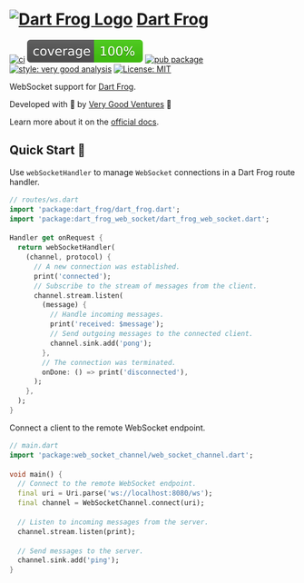 # [![Dart Frog Logo][logo]][dart_frog_link] [Dart Frog][dart_frog_link]

[![ci][ci_badge]][ci_link]
[![coverage][coverage_badge]][ci_link]
[![pub package][pub_badge]][pub_link]
[![style: very good analysis][very_good_analysis_badge]][very_good_analysis_link]
[![License: MIT][license_badge]][license_link]

WebSocket support for [Dart Frog][dart_frog_link].

Developed with 💙 by [Very Good Ventures][very_good_ventures_link] 🦄

Learn more about it on the [official docs][docs_link].

## Quick Start 🚀

Use `webSocketHandler` to manage `WebSocket` connections in a Dart Frog route handler.

```dart
// routes/ws.dart
import 'package:dart_frog/dart_frog.dart';
import 'package:dart_frog_web_socket/dart_frog_web_socket.dart';

Handler get onRequest {
  return webSocketHandler(
    (channel, protocol) {
      // A new connection was established.
      print('connected');
      // Subscribe to the stream of messages from the client.
      channel.stream.listen(
        (message) {
          // Handle incoming messages.
          print('received: $message');
          // Send outgoing messages to the connected client.
          channel.sink.add('pong');
        },
        // The connection was terminated.
        onDone: () => print('disconnected'),
      );
    },
  );
}
```

Connect a client to the remote WebSocket endpoint.

```dart
// main.dart
import 'package:web_socket_channel/web_socket_channel.dart';

void main() {
  // Connect to the remote WebSocket endpoint.
  final uri = Uri.parse('ws://localhost:8080/ws');
  final channel = WebSocketChannel.connect(uri);

  // Listen to incoming messages from the server.
  channel.stream.listen(print);

  // Send messages to the server.
  channel.sink.add('ping');
}
```

[ci_badge]: https://github.com/VeryGoodOpenSource/dart_frog/actions/workflows/dart_frog_web_socket.yaml/badge.svg?branch=main
[ci_link]: https://github.com/VeryGoodOpenSource/dart_frog/actions/workflows/dart_frog_web_socket.yaml
[coverage_badge]: https://raw.githubusercontent.com/VeryGoodOpenSource/dart_frog/main/packages/dart_frog_web_socket/coverage_badge.svg
[dart_frog_link]: https://github.com/verygoodopensource/dart_frog
[dart_frog_link]: https://github.com/verygoodopensource/dart_frog
[license_badge]: https://img.shields.io/badge/license-MIT-blue.svg
[license_link]: https://opensource.org/licenses/MIT
[logo]: https://raw.githubusercontent.com/VeryGoodOpenSource/dart_frog/alestiago/readme-single-logo/assets/dart_frog_logo.png
[pub_badge]: https://img.shields.io/pub/v/dart_frog_web_socket.svg
[pub_link]: https://pub.dartlang.org/packages/dart_frog_web_socket
[very_good_analysis_badge]: https://img.shields.io/badge/style-very_good_analysis-B22C89.svg
[very_good_analysis_link]: https://pub.dev/packages/very_good_analysis
[very_good_ventures_link]: https://verygood.ventures
[docs_link]: https://dartfrog.vgv.dev/docs/advanced/web_socket

